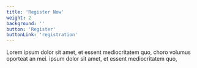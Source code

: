 ```yaml
---
title: 'Register Now'
weight: 2
background: ''
button: 'Register'
buttonLink: 'registration'
---
```


Lorem ipsum dolor sit amet, et essent mediocritatem quo, choro volumus oporteat an mei. ipsum dolor sit amet, et essent mediocritatem quo,
